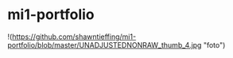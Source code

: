 # mi1-portfolio
!(https://github.com/shawntieffing/mi1-portfolio/blob/master/UNADJUSTEDNONRAW_thumb_4.jpg "foto")
